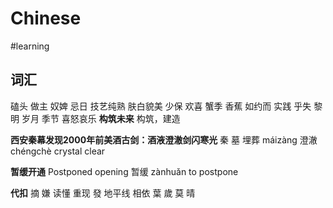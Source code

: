 # Chinese
#learning

## 词汇
磕头
做主
奴婢
忌日
技艺纯熟
肤白貌美
少保
欢喜
蟹季
香蕉
如约而
实践
乎失
黎明
岁月
季节
喜怒哀乐
**构筑未来**
构筑，建造

**西安秦幕发现2000年前美酒古剑：酒液澄澈剑闪寒光**
秦
墓
埋葬 máizàng
澄澈 chéngchè crystal clear

**暂缓开通** Postponed opening
暂缓 zànhuǎn to postpone

**代扣**
摘
嫌
读懂
重现
發
地平线
相依
葉
歲
莫
晴